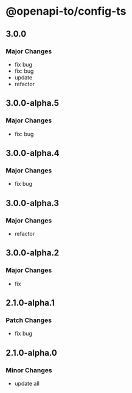 # @openapi-to/config-ts

## 3.0.0

### Major Changes

- fix bug
- fix: bug
- update
- refactor

## 3.0.0-alpha.5

### Major Changes

- fix: bug

## 3.0.0-alpha.4

### Major Changes

- fix bug

## 3.0.0-alpha.3

### Major Changes

- refactor

## 3.0.0-alpha.2

### Major Changes

- fix

## 2.1.0-alpha.1

### Patch Changes

- fix bug

## 2.1.0-alpha.0

### Minor Changes

- update all
